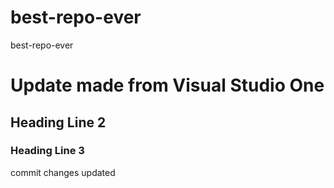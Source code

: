 # best-repo-ever
best-repo-ever
<h1>Update made from Visual Studio One</h1>
<h2>Heading Line 2</h2>
<h3>Heading Line 3</h3>
commit changes updated